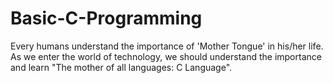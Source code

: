 # Basic-C-Programming
Every humans understand the importance of 'Mother Tongue' in his/her life. As we enter the world of technology, we should understand the importance and learn "The mother of all languages: C Language".
